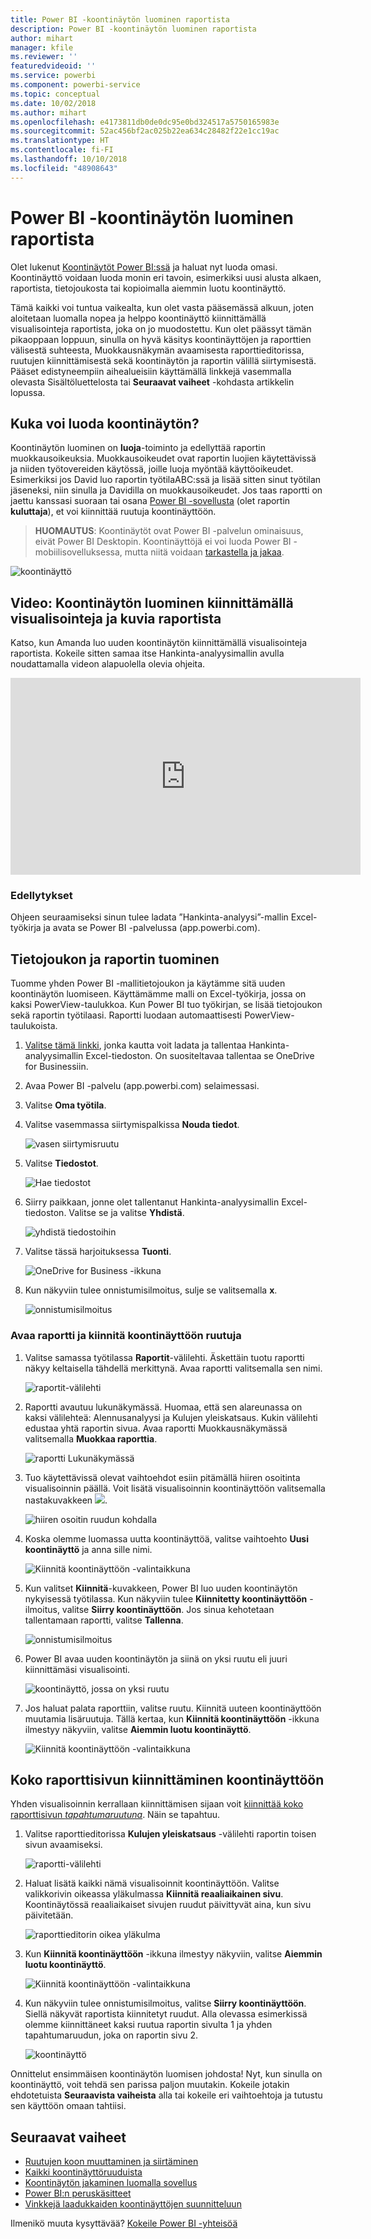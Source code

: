 ```yaml
---
title: Power BI -koontinäytön luominen raportista
description: Power BI -koontinäytön luominen raportista
author: mihart
manager: kfile
ms.reviewer: ''
featuredvideoid: ''
ms.service: powerbi
ms.component: powerbi-service
ms.topic: conceptual
ms.date: 10/02/2018
ms.author: mihart
ms.openlocfilehash: e4173811db0de0dc95e0bd324517a5750165983e
ms.sourcegitcommit: 52ac456bf2ac025b22ea634c28482f22e1cc19ac
ms.translationtype: HT
ms.contentlocale: fi-FI
ms.lasthandoff: 10/10/2018
ms.locfileid: "48908643"
---
```

# <a name="create-a-power-bi-dashboard-from-a-report"></a>Power BI -koontinäytön luominen raportista
Olet lukenut [Koontinäytöt Power BI:ssä](service-dashboards.md) ja haluat nyt luoda omasi. Koontinäyttö voidaan luoda monin eri tavoin, esimerkiksi uusi alusta alkaen, raportista, tietojoukosta tai kopioimalla aiemmin luotu koontinäyttö.  

Tämä kaikki voi tuntua vaikealta, kun olet vasta pääsemässä alkuun, joten aloitetaan luomalla nopea ja helppo koontinäyttö kiinnittämällä visualisointeja raportista, joka on jo muodostettu. Kun olet päässyt tämän pikaoppaan loppuun, sinulla on hyvä käsitys koontinäyttöjen ja raporttien välisestä suhteesta, Muokkausnäkymän avaamisesta raporttieditorissa, ruutujen kiinnittämisestä sekä koontinäytön ja raportin välillä siirtymisestä. Pääset edistyneempiin aihealueisiin käyttämällä linkkejä vasemmalla olevasta Sisältöluettelosta tai **Seuraavat vaiheet** -kohdasta artikkelin lopussa.

## <a name="who-can-create-a-dashboard"></a>Kuka voi luoda koontinäytön?
Koontinäytön luominen on **luoja**-toiminto ja edellyttää raportin muokkausoikeuksia. Muokkausoikeudet ovat raportin luojien käytettävissä ja niiden työtovereiden käytössä, joille luoja myöntää käyttöoikeudet. Esimerkiksi jos David luo raportin työtilaABC:ssä ja lisää sitten sinut työtilan jäseneksi, niin sinulla ja Davidilla on muokkausoikeudet. Jos taas raportti on jaettu kanssasi suoraan tai osana [Power BI -sovellusta](service-create-distribute-apps.md) (olet raportin **kuluttaja**), et voi kiinnittää ruutuja koontinäyttöön.

> **HUOMAUTUS**: Koontinäytöt ovat Power BI -palvelun ominaisuus, eivät Power BI Desktopin. Koontinäyttöjä ei voi luoda Power BI -mobiilisovelluksessa, mutta niitä voidaan [tarkastella ja jakaa](consumer/mobile/mobile-apps-view-dashboard.md).
>
> 

![koontinäyttö](media/service-dashboard-create/power-bi-completed-dashboard-small.png)

## <a name="video-create-a-dashboard-by-pinning-visuals-and-images-from-a-report"></a>Video: Koontinäytön luominen kiinnittämällä visualisointeja ja kuvia raportista
Katso, kun Amanda luo uuden koontinäytön kiinnittämällä visualisointeja raportista. Kokeile sitten samaa itse Hankinta-analyysimallin avulla noudattamalla videon alapuolella olevia ohjeita.

<iframe width="560" height="315" src="https://www.youtube.com/embed/lJKgWnvl6bQ" frameborder="0" allowfullscreen></iframe>

### <a name="prerequisites"></a>Edellytykset
Ohjeen seuraamiseksi sinun tulee ladata ”Hankinta-analyysi”-mallin Excel-työkirja ja avata se Power BI -palvelussa (app.powerbi.com).

## <a name="import-a-dataset-with-a-report"></a>Tietojoukon ja raportin tuominen
Tuomme yhden Power BI -mallitietojoukon ja käytämme sitä uuden koontinäytön luomiseen. Käyttämämme malli on Excel-työkirja, jossa on kaksi PowerView-taulukkoa. Kun Power BI tuo työkirjan, se lisää tietojoukon sekä raportin työtilaasi.  Raportti luodaan automaattisesti PowerView-taulukoista.

1. [Valitse tämä linkki](http://go.microsoft.com/fwlink/?LinkId=529784), jonka kautta voit ladata ja tallentaa Hankinta-analyysimallin Excel-tiedoston. On suositeltavaa tallentaa se OneDrive for Businessiin.
2. Avaa Power BI -palvelu (app.powerbi.com) selaimessasi.
3. Valitse **Oma työtila**.
4. Valitse vasemmassa siirtymispalkissa **Nouda tiedot**.

    ![vasen siirtymisruutu](media/service-dashboard-create/power-bi-get-data3.png)
5. Valitse **Tiedostot**.

   ![Hae tiedostot](media/service-dashboard-create/power-bi-select-files.png)
6. Siirry paikkaan, jonne olet tallentanut Hankinta-analyysimallin Excel-tiedoston. Valitse se ja valitse **Yhdistä**.

   ![yhdistä tiedostoihin](media/service-dashboard-create/power-bi-connectnew.png)
7. Valitse tässä harjoituksessa **Tuonti**.

    ![OneDrive for Business -ikkuna](media/service-dashboard-create/power-bi-import.png)
8. Kun näkyviin tulee onnistumisilmoitus, sulje se valitsemalla **x**.

   ![onnistumisilmoitus](media/service-dashboard-create/power-bi-view-datasetnew.png)

### <a name="open-the-report-and-pin-some-tiles-to-a-dashboard"></a>Avaa raportti ja kiinnitä koontinäyttöön ruutuja
1. Valitse samassa työtilassa **Raportit**-välilehti. Äskettäin tuotu raportti näkyy keltaisella tähdellä merkittynä. Avaa raportti valitsemalla sen nimi.

    ![raportit-välilehti](media/service-dashboard-create/power-bi-reports.png)
2. Raportti avautuu lukunäkymässä. Huomaa, että sen alareunassa on kaksi välilehteä: Alennusanalyysi ja Kulujen yleiskatsaus. Kukin välilehti edustaa yhtä raportin sivua.
    Avaa raportti Muokkausnäkymässä valitsemalla **Muokkaa raporttia**.

    ![raportti Lukunäkymässä](media/service-dashboard-create/power-bi-reading-view.png)
3. Tuo käytettävissä olevat vaihtoehdot esiin pitämällä hiiren osoitinta visualisoinnin päällä. Voit lisätä visualisoinnin koontinäyttöön valitsemalla nastakuvakkeen ![](media/service-dashboard-create/power-bi-pin-icon.png).

    ![hiiren osoitin ruudun kohdalla](media/service-dashboard-create/power-bi-hover.png)
4. Koska olemme luomassa uutta koontinäyttöä, valitse vaihtoehto **Uusi koontinäyttö** ja anna sille nimi.

   ![Kiinnitä koontinäyttöön -valintaikkuna](media/service-dashboard-create/power-bi-pin-tile.png)
5. Kun valitset **Kiinnitä**-kuvakkeen, Power BI luo uuden koontinäytön nykyisessä työtilassa. Kun näkyviin tulee **Kiinnitetty koontinäyttöön** -ilmoitus, valitse **Siirry koontinäyttöön**. Jos sinua kehotetaan tallentamaan raportti, valitse **Tallenna**.

     ![onnistumisilmoitus](media/service-dashboard-create/power-bi-pin-success.png)
6. Power BI avaa uuden koontinäytön ja siinä on yksi ruutu eli juuri kiinnittämäsi visualisointi.

   ![koontinäyttö, jossa on yksi ruutu](media/service-dashboard-create/power-bi-pinned.png)
7. Jos haluat palata raporttiin, valitse ruutu. Kiinnitä uuteen koontinäyttöön muutamia lisäruutuja. Tällä kertaa, kun **Kiinnitä koontinäyttöön** -ikkuna ilmestyy näkyviin, valitse **Aiemmin luotu koontinäyttö**.  

   ![Kiinnitä koontinäyttöön -valintaikkuna](media/service-dashboard-create/power-bi-existing-dashboard.png)

## <a name="pin-an-entire-report-page-to-the-dashboard"></a>Koko raporttisivun kiinnittäminen koontinäyttöön
Yhden visualisoinnin kerrallaan kiinnittämisen sijaan voit [kiinnittää koko raporttisivun *tapahtumaruutuna*](service-dashboard-pin-live-tile-from-report.md). Näin se tapahtuu.

1. Valitse raporttieditorissa **Kulujen yleiskatsaus** -välilehti raportin toisen sivun avaamiseksi.

   ![raportti-välilehti](media/service-dashboard-create/power-bi-page-tab.png)

2. Haluat lisätä kaikki nämä visualisoinnit koontinäyttöön.  Valitse valikkorivin oikeassa yläkulmassa **Kiinnitä reaaliaikainen sivu**. Koontinäytössä reaaliaikaiset sivujen ruudut päivittyvät aina, kun sivu päivitetään.

   ![raporttieditorin oikea yläkulma](media/service-dashboard-create/power-bi-pin-live.png)

3. Kun **Kiinnitä koontinäyttöön** -ikkuna ilmestyy näkyviin, valitse **Aiemmin luotu koontinäyttö**.

   ![Kiinnitä koontinäyttöön -valintaikkuna](media/service-dashboard-create/power-bi-pin-live2.png)

4. Kun näkyviin tulee onnistumisilmoitus, valitse **Siirry koontinäyttöön**. Siellä näkyvät raportista kiinnitetyt ruudut. Alla olevassa esimerkissä olemme kiinnittäneet kaksi ruutua raportin sivulta 1 ja yhden tapahtumaruudun, joka on raportin sivu 2.

   ![koontinäyttö](media/service-dashboard-create/power-bi-dashboard.png)

Onnittelut ensimmäisen koontinäytön luomisen johdosta! Nyt, kun sinulla on koontinäyttö, voit tehdä sen parissa paljon muutakin.  Kokeile jotakin ehdotetuista **Seuraavista vaiheista** alla tai kokeile eri vaihtoehtoja ja tutustu sen käyttöön omaan tahtiisi.   

## <a name="next-steps"></a>Seuraavat vaiheet
* [Ruutujen koon muuttaminen ja siirtäminen](service-dashboard-edit-tile.md)
* [Kaikki koontinäyttöruuduista](service-dashboard-tiles.md)
* [Koontinäytön jakaminen luomalla sovellus](service-install-use-apps.md)
* [Power BI:n peruskäsitteet](service-basic-concepts.md)
* [Vinkkejä laadukkaiden koontinäyttöjen suunnitteluun](service-dashboards-design-tips.md)

Ilmenikö muuta kysyttävää? [Kokeile Power BI -yhteisöä](http://community.powerbi.com/)
